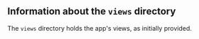 ## Information about the `views` directory

The `views` directory holds the app's views, as initially provided.
